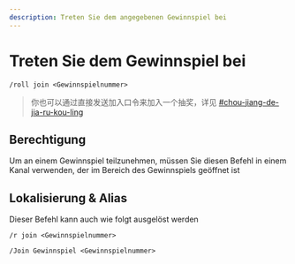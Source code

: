 ```yaml
---
description: Treten Sie dem angegebenen Gewinnspiel bei
---
```


# Treten Sie dem Gewinnspiel bei

```
/roll join <Gewinnspielnummer>
```

> 你也可以通过直接发送加入口令来加入一个抽奖，详见 [#chou-jiang-de-jia-ru-kou-ling](overview.md#chou-jiang-de-jia-ru-kou-ling "mention")

## Berechtigung

Um an einem Gewinnspiel teilzunehmen, müssen Sie diesen Befehl in einem Kanal verwenden, der im Bereich des Gewinnspiels geöffnet ist

## Lokalisierung & Alias

Dieser Befehl kann auch wie folgt ausgelöst werden

```
/r join <Gewinnspielnummer>

/Join Gewinnspiel <Gewinnspielnummer>
```
